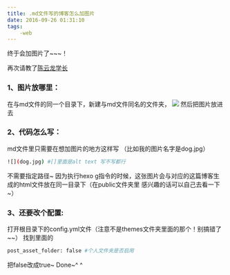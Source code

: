 ```yaml
---
title: .md文件写的博客怎么加图片
date: 2016-09-26 01:31:10
tags: 
	-web
---
```

终于会加图片了~~~！
<!--more--->
再次请教了[陈云龙学长](http://www.cylong.com/)

### 1、图片放哪里：
在与md文件的同一个目录下，新建与md文件同名的文件夹，
![](new_folder.png)
然后把图片放进去
	
### 2、代码怎么写：
md文件里只需要在想加图片的地方这样写
（比如我的图片名字是dog.jpg）
```bash
![](dog.jpg) #[]里面是alt text 写不写都行
```
不需要指定路径~
因为执行hexo g指令的时候，这张图片会与对应的这篇博客生成的html文件放在同一目录下（在public文件夹里 感兴趣的话可以自己去看一下~）
### 3、还要改个配置:
打开根目录下的config.yml文件（注意不是themes文件夹里面的那个！别搞错了~~）
找到里面的
```bash
post_asset_folder: false #个人文件夹是否启用
```
把false改成true~
Done~^ ^

